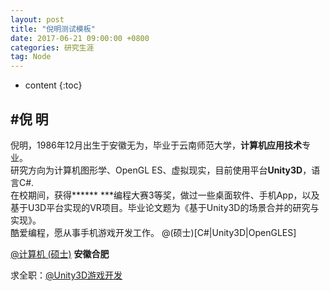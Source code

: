 ```yaml
---
layout: post
title: "倪明测试模板"
date: 2017-06-21 09:00:00 +0800
categories: 研究生涯
tag: Node
---
```

* content
{:toc}


#倪 明
-----
  倪明，1986年12月出生于安徽无为，毕业于云南师范大学，**计算机应用技术**专业。<br/>研究方向为计算机图形学、OpenGL ES、虚拟现实，目前使用平台**Unity3D**，语言C#.<br/>在校期间，获得****** ***编程大赛3等奖，做过一些桌面软件、手机App，以及基于U3D平台实现的VR项目。毕业论文题为《基于Unity3D的场景合并的研究与实现》。<br/>酷爱编程，愿从事手机游戏开发工作。
@(硕士)[C#|Unity3D|OpenGLES]


  
[@计算机 (硕士)](https://bihusenlan.github.io)
**安徽合肥**

求全职：[@Unity3D游戏开发](/file_relation/niming_unity_resume.pdf)
